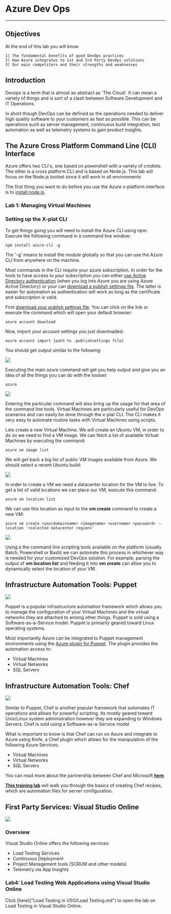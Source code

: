 # Azure Dev Ops

----------

## Objectives

At the end of this lab you will know

	1) The fundamental benefits of good DevOps practices
	2) How Azure integrates to 1st and 3rd Party DevOps solutions
	3) Our main competitors and their strengths and weaknesses

## Introduction

Devops is a term that is almost as abstract as 'The Cloud'. It can mean a variety of things and is sort of a clash between Software Development and IT Operations.

In short though DevOps can be defined as the operations needed to deliver high quality software to your customers as fast as possible. This can be operations such as server management, continuous build integration, test automation as well as telemetry systems to gain product insights.

## The Azure Cross Platform Command Line (CLI) Interface

Azure offers two CLI's, one based on powershell with a variety of cmdlets. The other is a cross platform CLI and is based on Node.js. This lab will focus on the Node.js toolset since it will work in all environments


The first thing you want to do before you use the Azure x-platform interface is to [install node.js](http://nodejs.org/).

### Lab 1: Managing Virtual Machines

### Setting up the X-plat CLI

To get things going you will need to install the Azure CLI using npm. Execute the following command in a command line window:

```batch
npm install azure-cli -g
```

The '-g' means to install the module globally so that you can use the Azure CLI from anywhere on the machine. 

Most commands in the CLI require your azure subscription. In order for the tools to have access to your subscription you can either [use Active Directory authentication](http://azure.microsoft.com/en-us/documentation/articles/xplat-cli/#configure) (when you log into Azure you are using Azure Active Directory) or your can [download a publish settings file](https://windows.azure.com/download/publishprofile.aspx). The latter is easier for automation as authentication will work as long as the certificate and subscription is valid.

First [download your publish settings file](https://windows.azure.com/download/publishprofile.aspx). You can click on the link or execute the command which will open your default browser:

```batch
azure account download
```

Now, import your account settings you just downloaded:

```batch
azure account import [path to .publishsettings file]
```

You should get output similar to the following:

![](ScreenShots/ss1.png)

Executing the main azure command will get you help output and give you an idea of all the things you can do with the toolset:

```batch
azure
```

![](ScreenShots/ss2.png)

Entering the particular command will also bring up the usage for that area of the command line tools. Virtual Machines are particularly useful for DevOps scenarios and can easily be done through the x-plat CLI. The CLI makes it very easy to automate routine tasks with Virtual Machines using scripts. 

Lets create a new Virtual Machine. We will create an Ubuntu VM, in order to do so we need to find a VM image. We can fetch a list of available Virtual Machines by executing the command:

```batch
azure vm image list 
```

We will get back a big list of public VM images available from Azure. We should select a recent Ubuntu build:

![](ScreenShots/ss3.png)

In order to create a VM we need a datacenter location for the VM to live. To get a list of valid locations we can place our VM, execute this command:

```batch
azure vm location list
```

We can use this location as input to the **vm create** command to create a new VM:

```batch
azure vm create <yourdomainname> <imagename> <username> <password> --location '<selected datacenter region>'
```
![](ScreenShots/ss4.png)

Using a the command line scripting tools available on the platform (usually Batch, Powershell or Bash) we can automate this process in whichever way is needed for your customized DevOps solution. For example, parsing the output of **vm location list** and feeding it into **vm create** can allow you to dynamically select the location of your VM. 

## Infrastructure Automation Tools: Puppet

![](ScreenShots/ss5.png)


Puppet is a popular infrastructure automation framework which allows you to manage the configuration of your Virtual Machines and the virtual networks they are attached to among other things. Puppet is sold using a Software-as-a-Service model. Puppet is primarily geared toward Linux operating systems.

Most importantly Azure can be integrated to Puppet management environments using the [Azure plugin for Puppet](http://blogs.msdn.com/b/interoperability/archive/2013/12/12/windows-azure-provisioning-of-linux-and-windows-via-puppet.aspx). The plugin provides the automation access to:

- Virtual Machines
- Virtual Networks
- SQL Servers

## Infrastructure Automation Tools: Chef

![](ScreenShots/ss6.png)

Similar to Puppet, Chef is another popular framework that automates IT operations and allows for powerful scripting. Its mostly geared toward Unix/Linux system administration however they are expanding to Windows Servers. Chef is sold using a Software-as-a-Service model

What is important to know is that Chef can run on Azure and integrate to Azure using Knife, a Chef plugin which allows for the manipulation of the following Azure Services:

- Virtual Machines
- Virtual Networks
- SQL Servers


You can read more about the partnership between Chef and Microsoft **[here](http://www.getchef.com/partners/microsoft/)**.

**[This training lab](http://learn.getchef.com/rhel/get-a-virtual-machine/)** will walk you through the basics of creating Chef recipes, which are automation files for server configuration.



## First Party Services: Visual Studio Online

![](http://ts3.mm.bing.net/th?id=HN.608048995771550463&pid=1.7)



### Overview

Visual Studio Online offers the following services:


- Load Testing Services
- Continuous Deployment
- Project Management tools (SCRUM and other models)
- Telemetry via App Insights

### Lab4: Load Testing Web Applications using Visual Studio Online


Click [here]("Load Testing in VSO/Load Testing.md") to open the lab on Load Testing in Visual Studio Online.